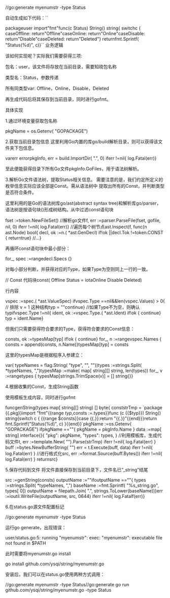 //go:generate myenumstr -type Status



自动生成如下代码：``

packageuser import"fmt"func\(c Status\) String\(\) string{ switchc { caseOffline: return"Offline"caseOnline: return"Online"caseDisable: return"Disable"caseDeleted: return"Deleted"} returnfmt.Sprintf\( "Status\(%d\)", c\)}`` 业务逻辑



该如何实现呢？实际我们需要获得三项:



包名：user，该文件将存放在当前目录，需要知晓包名称



类型名：Status，参数传递



所有同类型var: Offline，Online，Disable，Deleted



再生成代码后将其保存到当前目录，同时进行gofmt。



具体实现



1.通过环境变量获取包名称



pkgName = os.Getenv\( "GOPACKAGE"\)



2.获取当前目录包信息 这里利用Go内置的库go/build解析目录，则可以获得该文件夹下包信息。



varerr errorpkgInfo, err = build.ImportDir\( ".", 0\) iferr !=nil{ log.Fatal\(err\)}



至此便能获得目录下所有Go文件pkgInfo.GoFiles，用于语法树解析。



3.解析Go文件语法树，提取Status相关信息。 需要注意的是，我们约定所定义的枚举信息实际应该全部是Const。需从语法树中 提取出所有的Const，并判断类型是否符合条件。



这里利用的是Go的语法树库go/ast\(abstract syntax tree\)和解析库go/parser，语法树是按语句块\(\)形成树结构。从中过滤const语句块



fset :=token.NewFileSet\(\) //解析go文件f, err :=parser.ParseFile\(fset, gofile, nil, 0\) iferr !=nil{ log.Fatal\(err\)} //遍历每个树节点ast.Inspect\(f, func\(n ast.Node\) bool{ decl, ok :=n.\( \*ast.GenDecl\) if!ok \|\|decl.Tok !=token.CONST { returntrue} //...}



再循环const语句块中最小部分：



for\_, spec :=rangedecl.Specs {}



对每小部分判断，并获得对应的Type，如果Type为空则同上一行的一致。



// Const 代码块const\( Offline Status = iotaOnline Disable Deleted\)



行内容



vspec :=spec.\( \*ast.ValueSpec\) ifvspec.Type ==nil&&len\(vspec.Values\) &gt; 0{ // 排除 v = 1 这种结构typ = ""continue} //如果Type不为空，则确认typifvspec.Type !=nil{ ident, ok :=vspec.Type.\( \*ast.Ident\) if!ok { continue} typ = ident.Name}



但我们只需要获得符合要求的Type，获得符合要求的Const信息：



consts, ok :=typesMap\[typ\] if!ok { continue} for\_, n :=rangevspec.Names { consts = append\(consts, n.Name\)}typesMap\[typ\] = consts



这里的typesMap是根据程序入参建立：



var\( typeNames = flag.String\( "type", "", ""\)\)types :=strings.Split\( \*typeNames, ","\)typesMap :=make\( map\[ string\]\[\] string, len\(types\)\) for\_, v :=rangetypes { typesMap\[strings.TrimSpace\(v\)\] = \[\] string{}}



4.根据收集的Const，生成String函数



使用模板生成内容，同时进行gofmt



funcgenString\(types map\[ string\]\[\] string\) \[\] byte{ conststrTmp = \`package {{.pkg}}import "fmt"{{range $typ,$consts :=.types}}func \(c {{$typ}}\) String\(\) string{switch c { {{range $consts}}case {{.}}:return "{{.}}"{{end}}}return fmt.Sprintf\("Status\(%d\)", c\) }{{end}}\`pkgName :=os.Getenv\( "GOPACKAGE"\) ifpkgName ==""{ pkgName = pkgInfo.Name } data :=map\[ string\] interface{}{ "pkg": pkgName, "types": types, } //利用模板库，生成代码文件t, err :=template.New\( ""\).Parse\(strTmp\) iferr !=nil{ log.Fatal\(err\) } buff :=bytes.NewBufferString\( ""\) err = t.Execute\(buff, data\) iferr !=nil{ log.Fatal\(err\) } //进行格式化src, err :=format.Source\(buff.Bytes\(\)\) iferr !=nil{ log.Fatal\(err\) } returnsrc}



5.保存代码到文件 将文件直接保存到当前目录下，文件名已”\_string”结尾



src :=genString\(consts\) outputName :=""ifoutputName ==""{ types :=strings.Split\( \*typeNames, ","\) baseName :=fmt.Sprintf\( "%s\_string.go", types\[ 0\]\) outputName = filepath.Join\( ".", strings.ToLower\(baseName\)\)}err :=ioutil.WriteFile\(outputName, src, 0644\) iferr !=nil{ log.Fatalf\(err\)}



6.在status.go源文件配置标记



//go:generate myenumstr -type Status



运行go generate，出现错误：



user/status.go:5: running "myenumstr": exec: "myenumstr": executable file not found in $PATH



此时需要将myenumstr.go install



go install github.com/ysqi/string/myenumstr.go



安装后，我们可以在status.go使用两种方式调用：



//go:generate myenumstr -type Status//go:generate go run github.com/ysqi/string/myenumstr.go -type Status

